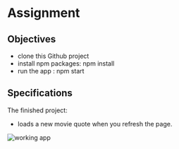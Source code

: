 # Assignment

## Objectives

- clone this Github project
- install npm packages: npm install
- run the app : npm start

## Specifications

The finished project:

- loads a new movie quote when you refresh the page.

![working app](app.gif)
